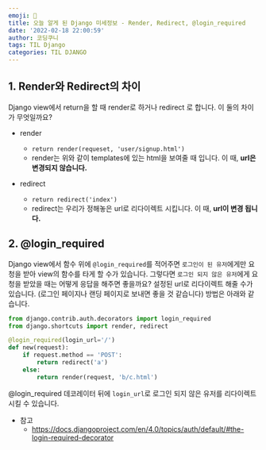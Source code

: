```yaml
---
emoji: 🦀
title: 오늘 알게 된 Django 미세정보 - Render, Redirect, @login_required
date: '2022-02-18 22:00:59'
author: 코딩쿠니
tags: TIL Django
categories: TIL DJANGO
---
```


## 1. Render와 Redirect의 차이
Django view에서 return을 할 때 render로 하거나 redirect 로 합니다. 이 둘의 차이가 무엇일까요? 
* render
  * `return render(requeset, 'user/signup.html')`   
  * render는 위와 같이 templates에 있는 html을 보여줄 때 입니다. 이 때, **url은 변경되지 않습니다.**

* redirect
  * `return redirect('index')`   
  * redirect는 우리가 정해놓은 url로 리다이렉트 시킵니다. 이 때, **url이 변경 됩니다.**

## 2. @login_required
Django view에서 함수 위에 `@login_required`를 적어주면 `로그인이 된 유저`에게만 요청을 받아 view의 함수를 타게 할 수가 있습니다. 그렇다면 `로그인 되지 않은 유저`에게 요청을 받았을 때는 어떻게 응답을 해주면 좋을까요? 설정된 url로 리다이렉트 해줄 수가 있습니다. (로그인 페이지나 랜딩 페이지로 보내면 좋을 것 같습니다) 방법은 아래와 같습니다.
```python
from django.contrib.auth.decorators import login_required
from django.shortcuts import render, redirect

@login_required(login_url='/')
def new(request):
    if request.method == 'POST':
        return redirect('a')
    else:
        return render(request, 'b/c.html')
```
@login_required 데코레이터 뒤에 `login_url`로 로그인 되지 않은 유저를 리다이렉트 시킬 수 있습니다.
* 참고
  * https://docs.djangoproject.com/en/4.0/topics/auth/default/#the-login-required-decorator